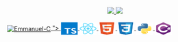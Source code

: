

<div align="center">
  <a href="https://github.com/EmmanuelHumberto">
  <img height="180em" src="https://github-readme-stats.vercel.app/api?username=EmmanuelHumberto&show_icons=true&theme=highcontrast"/>
  <img height="180em" src="https://github-readme-stats.vercel.app/api/top-langs/?username=EmmanuelHumberto&layout=compact&langs_count=7&theme=dracula"/>
</div>
<div style="display: inline_block"><br>
  <img align="center" alt="Emmanuel-C" height="30" width="40" src="
            <img src="https://cdn.jsdelivr.net/gh/devicons/devicon/icons/adonisjs/adonisjs-original.svg" />
          ">
  <img align="center" alt="Emmanuel-C++" height="30" width="40" src="https://raw.githubusercontent.com/devicons/devicon/master/icons/typescript/typescript-plain.svg">
  <img align="center" alt="Emmanuel-Java" height="30" width="40" src="https://raw.githubusercontent.com/devicons/devicon/master/icons/react/react-original.svg">
  <img align="center" alt="Emmanuel-Js" height="30" width="40" src="https://raw.githubusercontent.com/devicons/devicon/master/icons/html5/html5-original.svg">
  <img align="center" alt="Emmanuel-Php" height="30" width="40" src="https://raw.githubusercontent.com/devicons/devicon/master/icons/css3/css3-original.svg">
  <img align="center" alt="Emmanuel-Golang" height="30" width="40" src="https://raw.githubusercontent.com/devicons/devicon/master/icons/python/python-original.svg">
  <img align="center" alt="Emmanuel-Arduino" height="30" width="40" src="https://raw.githubusercontent.com/devicons/devicon/master/icons/csharp/csharp-original.svg">
  
</div>
  
